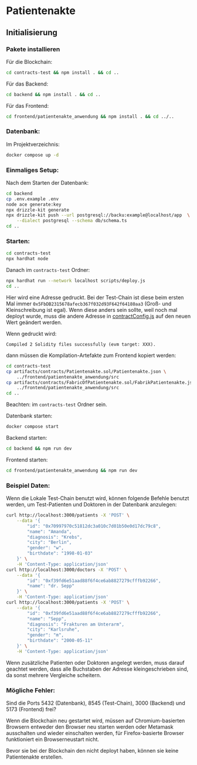 # Patientenakte

## Initialisierung

### Pakete installieren

Für die Blockchain:
```bash
cd contracts-test && npm install . && cd ..
```

Für das Backend:
```bash
cd backend && npm install . && cd ..
```

Für das Frontend:
```bash
cd frontend/patientenakte_anwendung && npm install . && cd ../..
```

### Datenbank:
Im Projektverzeichnis:
```bash
docker compose up -d
```

### Einmaliges Setup:

Nach dem Starten der Datenbank:
```bash
cd backend
cp .env.example .env
node ace generate:key
npx drizzle-kit generate
npx drizzle-kit push --url postgresql://backu:example@localhost/app  \
    --dialect postgresql --schema db/schema.ts
cd ..
```

### Starten:

```bash
cd contracts-test
npx hardhat node
```

Danach im `contracts-test` Ordner:
```bash
npx hardhat run --network localhost scripts/deploy.js
cd ..
```
Hier wird eine Adresse gedruckt.
Bei der Test-Chain ist diese beim ersten Mal immer
`0x5FbDB2315678afecb367f032d93F642f64180aa3` (Groß- und Kleinschreibung ist egal).
Wenn diese anders sein sollte, weil noch mal deployt wurde, muss die andere
Adresse in [contractConfig.js](frontend/patientenakte_anwendung/src/contractConfig.ts#L6)
auf den neuen Wert geändert werden.

Wenn gedruckt wird:
```
Compiled 2 Solidity files successfully (evm target: XXX).
```
dann müssen die Kompilation-Artefakte zum Frontend kopiert werden:
```bash
cd contracts-test
cp artifacts/contracts/Patientenakte.sol/Patientenakte.json \
    ../frontend/patientenakte_anwendung/src
cp artifacts/contracts/FabricOfPatientenakte.sol/FabrikPatientenakte.json \
    ../frontend/patientenakte_anwendung/src
cd ..
```
Beachten: im `contracts-test` Ordner sein.

Datenbank starten:
```bash
docker compose start
```

Backend starten:
```bash
cd backend && npm run dev
```

Frontend starten:
```bash
cd frontend/patientenakte_anwendung && npm run dev
```

### Beispiel Daten:
Wenn die Lokale Test-Chain benutzt wird, können folgende Befehle benutzt
werden, um Test-Patienten und Doktoren in der Datenbank anzulegen:
```bash
curl http://localhost:3000/patients -X 'POST' \
    --data '{
        "id": "0x70997970c51812dc3a010c7d01b50e0d17dc79c8",
        "name": "Amanda",
        "diagnosis": "Krebs",
        "city": "Berlin",
        "gender": "w",
        "birthdate": "1998-01-03"
    }' \
    -H 'Content-Type: application/json'
curl http://localhost:3000/doctors -X 'POST' \
    --data '{
        "id": "0xf39fd6e51aad88f6f4ce6ab8827279cfffb92266",
        "name": "dr. Sepp"
    }' \
    -H 'Content-Type: application/json'
curl http://localhost:3000/patients -X 'POST' \
    --data '{
        "id": "0xf39fd6e51aad88f6f4ce6ab8827279cfffb92266",
        "name": "Sepp",
        "diagnosis": "Frakturen am Unterarm",
        "city": "Karlsruhe",
        "gender": "m",
        "birthdate": "2000-05-11"
    }' \
    -H 'Content-Type: application/json'
```
Wenn zusätzliche Patienten oder Doktoren angelegt werden, muss darauf geachtet
werden, dass alle Buchstaben der Adresse kleingeschrieben sind, da sonst mehrere Vergleiche scheitern.

### Mögliche Fehler:
Sind die Ports 5432 (Datenbank), 8545 (Test-Chain), 3000 (Backend) und 5173 (Frontend) frei?

Wenn die Blockchain neu gestartet wird, müssen auf Chromium-basierten Browsern
entweder den Browser neu starten werden oder Metamask ausschalten und wieder
einschalten werden, für Firefox-basierte Browser funktioniert ein Browserneustart nicht.

Bevor sie bei der Blockchain den nicht deployt haben, können sie
keine Patientenakte erstellen.
